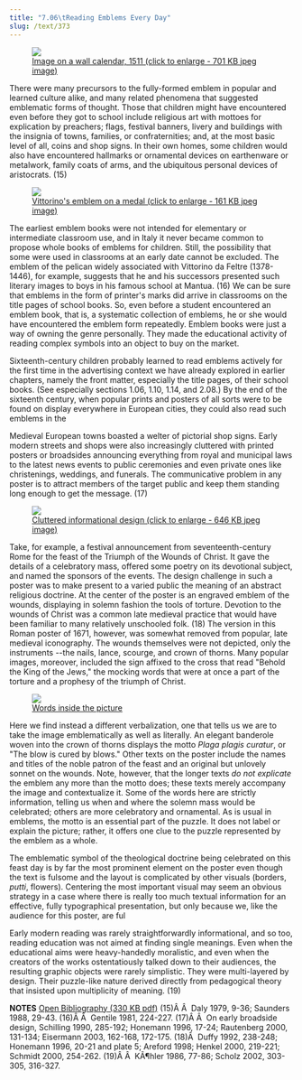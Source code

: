 ```yaml
---
title: "7.06\tReading Emblems Every Day"
slug: /text/373
---
```

<p style="text-align: center;"></p>


<figure class="mkdn-figure">
    <a href="images_full//7.00_Chapter_Seven/HFS_018.02.jpg" class="mkdn-image-link">
    <img class="mkdn-image" src="images_full//7.00_Chapter_Seven/HFS_018.02.jpg" />
    <figcaption class="mkdn-figcaption">Image on a wall calendar, 1511 (click to enlarge - 701 KB jpeg image)</figcaption>
    </a>
</figure>

There were many precursors to the fully-formed emblem in popular and learned culture alike, and many related phenomena that suggested emblematic forms of thought. Those that children might have encountered even before they got to school include religious art with mottoes for explication by preachers; flags, festival banners, livery and buildings with the insignia of towns, families, or confraternities; and, at the most basic level of all, coins and shop signs. In their own homes, some children would also have encountered hallmarks or ornamental devices on earthenware or metalwork, family coats of arms, and the ubiquitous personal devices of aristocrats. (15)
<p style="text-align: center;"></p>


<figure class="mkdn-figure">
    <a href="images_full//7.00_Chapter_Seven/HFS_015.01.jpg" class="mkdn-image-link">
    <img class="mkdn-image" src="images_full//7.00_Chapter_Seven/HFS_015.01.jpg" />
    <figcaption class="mkdn-figcaption">Vittorino's emblem on a medal (click to enlarge - 161 KB jpeg image)</figcaption>
    </a>
</figure>

The earliest emblem books were not intended for elementary or intermediate classroom use, and in Italy it never became common to propose whole books of emblems for children. Still, the possibility that some were used in classrooms at an early date cannot be excluded. The emblem of the pelican widely associated with Vittorino da Feltre (1378-1446), for example, suggests that he and his successors presented such literary images to boys in his famous school at Mantua. (16) We can be sure that emblems in the form of printer's marks did arrive in classrooms on the title pages of school books. So, even before a student encountered an emblem book, that is, a systematic collection of emblems, he or she would have encountered the emblem form repeatedly. Emblem books were just a way of owning the genre personally. They made the educational activity of reading complex symbols into an object to buy on the market.

Sixteenth-century children probably learned to read emblems actively for the first time in the advertising context we have already explored in earlier chapters, namely the front matter, especially the title pages, of their school books. (See especially sections 1.06, 1.10, 1.14, and 2.08.) By the end of the sixteenth century, when popular prints and posters of all sorts were to be found on display everywhere in European cities, they could also read such emblems in the 

Medieval European towns boasted a welter of pictorial shop signs. Early modern streets and shops were also increasingly cluttered with printed posters or broadsides announcing everything from royal and municipal laws to the latest news events to public ceremonies and even private ones like christenings, weddings, and funerals. The communicative problem in any poster is to attract members of the target public and keep them standing long enough to get the message. (17)

<figure class="mkdn-figure">
    <a href="images_full/7.00_Chapter_Seven/Case-Wing-+ZC-93.185,-Italian-Festival-Posters-342.jpg" class="mkdn-image-link">
    <img class="mkdn-image" src="images_full/7.00_Chapter_Seven/Case-Wing-+ZC-93.185,-Italian-Festival-Posters-342.jpg" />
    <figcaption class="mkdn-figcaption">Cluttered informational design (click to enlarge - 646 KB jpeg image)</figcaption>
    </a>
</figure>

Take, for example, a festival announcement from seventeenth-century Rome for the feast of the Triumph of the Wounds of Christ. It gave the details of a celebratory mass, offered some poetry on its devotional subject, and named the sponsors of the events. The design challenge in such a poster was to make present to a varied public the meaning of an abstract religious doctrine. At the center of the poster is an engraved emblem of the wounds, displaying in solemn fashion the tools of torture. Devotion to the wounds of Christ was a common late medieval practice that would have been familiar to many relatively unschooled folk. (18) The version in this Roman poster of 1671, however, was somewhat removed from popular, late medieval iconography. The wounds themselves were not depicted, only the instruments --the nails, lance, scourge, and crown of thorns. Many popular images, moreover, included the sign affixed to the cross that read "Behold the King of the Jews," the mocking words that were at once a part of the torture and a prophesy of the triumph of Christ.
<p style="text-align: center;"></p>


<figure class="mkdn-figure">
    <a href="images_full/7.00_Chapter_Seven/Case-Wing-+ZC-93.185,-Italian-Festival-Posters-342-DETAIL.jpg" class="mkdn-image-link">
    <img class="mkdn-image" src="images_full/7.00_Chapter_Seven/Case-Wing-+ZC-93.185,-Italian-Festival-Posters-342-DETAIL.jpg" />
    <figcaption class="mkdn-figcaption">Words inside the picture</figcaption>
    </a>
</figure>

Here we find instead a different verbalization, one that tells us we are to take the image emblematically as well as literally. An elegant banderole woven into the crown of thorns displays the motto <em>Plaga plagis curatur</em>, or "The blow is cured by blows." Other texts on the poster include the names and titles of the noble patron of the feast and an original but unlovely sonnet on the wounds. Note, however, that the longer texts <em>do not explicate</em> the emblem any more than the motto does; these texts merely accompany the image and contextualize it. Some of the words here are strictly information, telling us when and where the solemn mass would be celebrated; others are more celebratory and ornamental. As is usual in emblems, the motto is an essential part of the puzzle. It does not label or explain the picture; rather, it offers one clue to the puzzle represented by the emblem as a whole.

The emblematic symbol of the theological doctrine being celebrated on this feast day is by far the most prominent element on the poster even though the text is fulsome and the layout is complicated by other visuals (borders, <em>putti</em>, flowers). Centering the most important visual may seem an obvious strategy in a case where there is really too much textual information for an effective, fully typographical presentation, but only because we, like the audience for this poster, are ful

Early modern reading was rarely straightforwardly informational, and so too, reading education was not aimed at finding single meanings. Even when the educational aims were heavy-handedly moralistic, and even when the creators of the works ostentatiously talked down to their audiences, the resulting graphic objects were rarely simplistic. They were multi-layered by design. Their puzzle-like nature derived directly from pedagogical theory that insisted upon multiplicity of meaning. (19)

<strong>NOTES</strong>
<a href="http://www.humanismforsale.org/bibliography.pdf" target="new">Open Bibliography (330 KB pdf)</a>
(15)Â Â  Daly 1979, 9-36; Saunders 1988, 29-43.
(16)Â Â  Gentile 1981, 224-227.
(17)Â Â  On early broadside design, Schilling 1990, 285-192; Honemann 1996, 17-24; Rautenberg 2000, 131-134; Eisermann 2003, 162-168, 172-175.
(18)Â  Duffy 1992, 238-248; Honemann 1996, 20-21 and plate 5; Areford 1998; Henkel 2000, 219-221; Schmidt 2000, 254-262.
(19)Â Â  KÃ¶hler 1986, 77-86; Scholz 2002, 303-305, 316-327.
